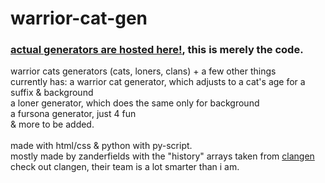 # warrior-cat-gen
### [actual generators are hosted here!](https://zanderfields.neocities.org), this is merely the code.
warrior cats generators (cats, loners, clans) + a few other things<br>currently has: a warrior cat generator, which adjusts to a cat's age for a suffix & background<br>a loner generator, which does the same only for background<br>a fursona generator, just 4 fun<br>& more to be added.<br><br>made with html/css & python with py-script.<br>mostly made by zanderfields with the "history" arrays taken from [clangen](https://github.com/Thlumyn/clangen)<br>check out clangen, their team is a lot smarter than i am. 
